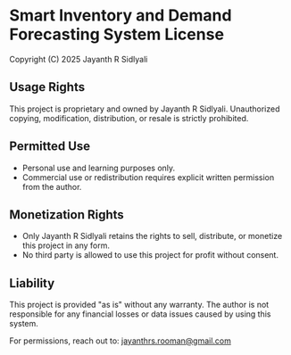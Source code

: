 # Smart Inventory and Demand Forecasting System License

Copyright (C) 2025 Jayanth R Sidlyali

## Usage Rights
This project is proprietary and owned by Jayanth R Sidlyali. Unauthorized copying, modification, distribution, or resale is strictly prohibited.

## Permitted Use
- Personal use and learning purposes only.
- Commercial use or redistribution requires explicit written permission from the author.

## Monetization Rights
- Only Jayanth R Sidlyali retains the rights to sell, distribute, or monetize this project in any form.
- No third party is allowed to use this project for profit without consent.

## Liability
This project is provided "as is" without any warranty. The author is not responsible for any financial losses or data issues caused by using this system.

For permissions, reach out to: jayanthrs.rooman@gmail.com
